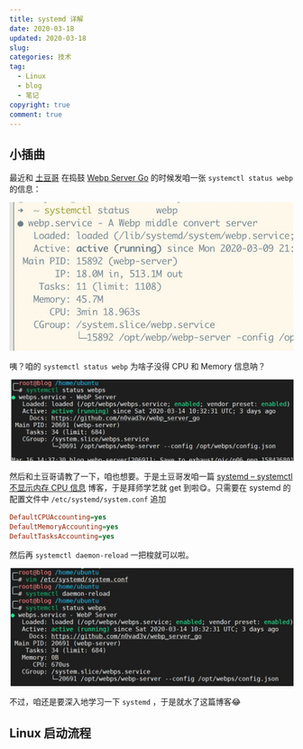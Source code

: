 ```yaml
---
title: systemd 详解
date: 2020-03-18
updated: 2020-03-18
slug: 
categories: 技术
tag:
  - Linux
  - blog
  - 笔记
copyright: true
comment: true
---
```


## 小插曲

最近和 [土豆哥](https://www.bennythink.com/) 在捣鼓 [Webp Server Go](https://github.com/webp-sh/webp_server_go) 的时候发咱一张 `systemctl status webp` 的信息：

![image-20200318080736564](img/image-20200318080736564.png)

咦？咱的 `systemctl status webp` 为啥子没得 CPU 和 Memory 信息呐？

![image-20200318080903595](img/image-20200318080903595.png)

然后和土豆哥请教了一下，咱也想要。于是土豆哥发咱一篇 [systemd – systemctl 不显示内存 CPU 信息](https://www.bennythink.com/systemd-accounting.html) 博客，于是拜师学艺就 get 到啦😋。只需要在 systemd 的配置文件中 `/etc/systemd/system.conf` 追加

```ini
DefaultCPUAccounting=yes
DefaultMemoryAccounting=yes
DefaultTasksAccounting=yes
```

然后再 `systemctl daemon-reload` 一把梭就可以啦。

![image-20200318081235517](img/image-20200318081235517.png)

不过，咱还是要深入地学习一下 `systemd` ，于是就水了这篇博客😂

## Linux 启动流程
